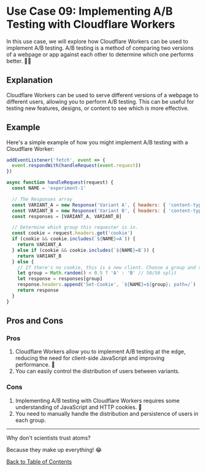 # Use Case 09: Implementing A/B Testing with Cloudflare Workers

In this use case, we will explore how Cloudflare Workers can be used to implement A/B testing. A/B testing is a method of comparing two versions of a webpage or app against each other to determine which one performs better. 🧪🔬

## Explanation

Cloudflare Workers can be used to serve different versions of a webpage to different users, allowing you to perform A/B testing. This can be useful for testing new features, designs, or content to see which is more effective.

## Example

Here's a simple example of how you might implement A/B testing with a Cloudflare Worker:

```javascript
addEventListener('fetch', event => {
  event.respondWith(handleRequest(event.request))
})

async function handleRequest(request) {
  const NAME = 'experiment-1'

  // The Responses array
  const VARIANT_A = new Response('Variant A', { headers: { 'content-type': 'text/html' } })
  const VARIANT_B = new Response('Variant B', { headers: { 'content-type': 'text/html' } })
  const responses = [VARIANT_A, VARIANT_B]

  // Determine which group this requester is in.
  const cookie = request.headers.get('cookie')
  if (cookie && cookie.includes(`${NAME}=A`)) {
    return VARIANT_A
  } else if (cookie && cookie.includes(`${NAME}=B`)) {
    return VARIANT_B
  } else {
    // If there's no cookie, this is a new client. Choose a group and set the cookie.
    let group = Math.random() < 0.5 ? 'A' : 'B' // 50/50 split
    let response = responses[group]
    response.headers.append('Set-Cookie', `${NAME}=${group}; path=/`)
    return response
  }
}
```

## Pros and Cons

### Pros

1. Cloudflare Workers allow you to implement A/B testing at the edge, reducing the need for client-side JavaScript and improving performance. 🚀
2. You can easily control the distribution of users between variants. 

### Cons

1. Implementing A/B testing with Cloudflare Workers requires some understanding of JavaScript and HTTP cookies. 🍪
2. You need to manually handle the distribution and persistence of users in each group.

---

Why don't scientists trust atoms? 

Because they make up everything! 😂

[Back to Table of Contents](./table_of_contents.md)
